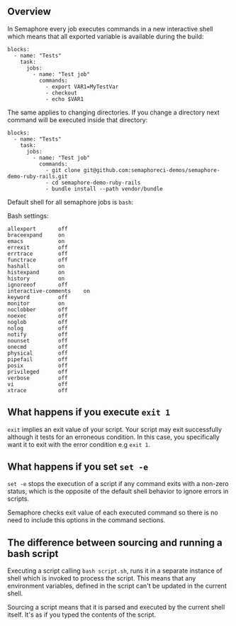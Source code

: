 ## Overview
In Semaphore every job executes commands in a new interactive shell
which means that all exported variable is available during the build:

```
blocks:
  - name: "Tests"
    task:
      jobs:
        - name: "Test job"
          commands:
            - export VAR1=MyTestVar
            - checkout
            - echo $VAR1
```

The same applies to changing directories. If you change a directory
next command will be executed inside that directory:

```
blocks:
  - name: "Tests"
    task:
      jobs:
        - name: "Test job"
          commands:
            - git clone git@github.com:semaphoreci-demos/semaphore-demo-ruby-rails.git
            - cd semaphore-demo-ruby-rails
            - bundle install --path vendor/bundle
```

Default shell for all semaphore jobs is `bash`:

Bash settings:
```
allexport      	off
braceexpand    	on
emacs          	on
errexit        	off
errtrace       	off
functrace      	off
hashall        	on
histexpand     	on
history        	on
ignoreeof      	off
interactive-comments	on
keyword        	off
monitor        	on
noclobber      	off
noexec         	off
noglob         	off
nolog          	off
notify         	off
nounset        	off
onecmd         	off
physical       	off
pipefail       	off
posix          	off
privileged     	off
verbose        	off
vi             	off
xtrace         	off
```
## What happens if you execute `exit 1`
`exit` implies an exit value of your script. Your script may exit successfully
although it tests for an erroneous condition. In this case, you specifically
want it to exit with the error condition e.g `exit 1`.

## What happens if you set `set -e`
`set -e` stops the execution of a script if any command exits with a non-zero status,
which is the opposite of the default shell behavior to ignore errors in scripts.

Semaphore checks exit value of each executed command so there is no need to include this
options in the command sections.

## The difference between sourcing and running a bash script
Executing a script calling `bash script.sh`, runs it in a separate instance of shell which is invoked to process the script. This means that any environment variables, defined in the script can't be updated in the current shell.

Sourcing a script means that it is parsed and executed by the current shell itself. It's as if you typed the contents of the script.
